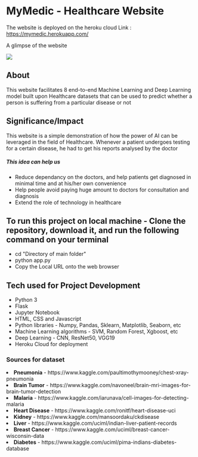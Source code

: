 # MyMedic - Healthcare Website

The website is deployed on the heroku cloud
Link : https://mymedic.herokuapp.com/

A glimpse of the website

![](mymedic.gif)

## About
This website facilitates 8 end-to-end Machine Learning and Deep Learning model built upon Healthcare datasets
that can be used to predict whether a person is suffering from a particular disease or not

## Significance/Impact 

This website is a simple demonstration of how the power of AI can be leveraged in the field of Healthcare.
Whenever a patient undergoes testing for a certain disease, he had to get his reports analysed by the doctor

##### This idea can help us
- Reduce  dependancy on the doctors, and help patients get diagnosed in minimal time and at his/her own convenience
- Help people avoid paying huge amount to doctors for consultation and diagnosis
- Extend the role of technology in healthcare

## To run this project on local machine - Clone the repository, download it, and run the following command on your terminal

- cd "Directory of main folder"
- python app.py
- Copy the Local URL onto the web browser

## Tech used for Project Development

- Python 3
- Flask
- Jupyter Notebook
- HTML, CSS and Javascript
- Python libraries - Numpy, Pandas, Sklearn, Matplotlib, Seaborn, etc
- Machine Learning algorithms - SVM, Random Forest, Xgboost, etc
- Deep Learning - CNN, ResNet50, VGG19
- Heroku Cloud for deployment

### Sources for dataset

<li><b>Pneumonia</b> - https://www.kaggle.com/paultimothymooney/chest-xray-pneumonia
<li><b>Brain Tumor</b> - https://www.kaggle.com/navoneel/brain-mri-images-for-brain-tumor-detection
<li><b>Malaria</b> - https://www.kaggle.com/iarunava/cell-images-for-detecting-malaria
<li><b>Heart Disease</b> - https://www.kaggle.com/ronitf/heart-disease-uci
<li><b>Kidney</b> - https://www.kaggle.com/mansoordaku/ckdisease
<li><b>Liver</b> - https://www.kaggle.com/uciml/indian-liver-patient-records
<li><b>Breast Cancer</b> - https://www.kaggle.com/uciml/breast-cancer-wisconsin-data
<li><b>Diabetes</b> - https://www.kaggle.com/uciml/pima-indians-diabetes-database
